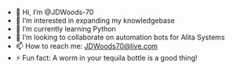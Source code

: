 - 👋 Hi, I’m @JDWoods-70
- 👀 I’m interested in expanding my knowledgebase
- 🌱 I’m currently learning Python
- 💞️ I’m looking to collaborate on automation bots for Alita Systems
- 📫 How to reach me: JDWoods70@live.com
- ⚡ Fun fact: A worm in your tequila bottle is a good thing!

<!---
JDWoods-70/JDWoods-70 is a ✨ special ✨ repository because its `README.md` (this file) appears on your GitHub profile.
You can click the Preview link to take a look at your changes.
--->
